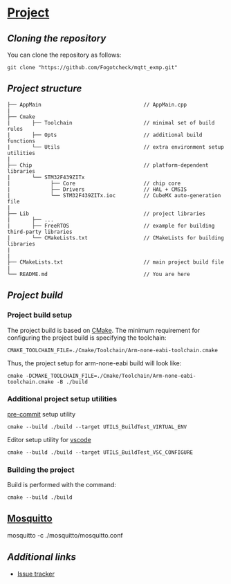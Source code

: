 # **[Project](https://github.com/Fogotcheck/mqtt_exmp.git)**

## *Cloning the repository*

You can clone the repository as follows:

```console
git clone "https://github.com/Fogotcheck/mqtt_exmp.git"
```

## *Project structure*

```
├── AppMain                                 // AppMain.cpp
|
├── Cmake
|       ├── Toolchain                       // minimal set of build rules
|       ├── Opts                            // additional build functions
|       └── Utils                           // extra environment setup utilities
|
├── Chip                                    // platform-dependent libraries
|       └── STM32F439ZITx
|             ├── Core                      // chip core
|             ├── Drivers                   // HAL + CMSIS
|             └── STM32F439ZITx.ioc         // CubeMX auto-generation file
|
├── Lib                                     // project libraries
|       ├── ...
|       ├── FreeRTOS                        // example for building third-party libraries
|       └── CMakeLists.txt                  // CMakeLists for building libraries
|
|
├── CMakeLists.txt                          // main project build file
|
└── README.md                               // You are here

```

## *Project build*

### Project build setup
The project build is based on [CMake](https://cmake.org/). The minimum requirement for configuring the project build is specifying the toolchain:

```console
CMAKE_TOOLCHAIN_FILE=./Cmake/Toolchain/Arm-none-eabi-toolchain.cmake
```
Thus, the project setup for arm-none-eabi build will look like:

```console
cmake -DCMAKE_TOOLCHAIN_FILE=./Cmake/Toolchain/Arm-none-eabi-toolchain.cmake -B ./build
```

### Additional project setup utilities

[pre-commit](https://pre-commit.com) setup utility

```console
cmake --build ./build --target UTILS_BuildTest_VIRTUAL_ENV
```

Editor setup utility for [vscode](https://code.visualstudio.com/)
```console
cmake --build ./build --target UTILS_BuildTest_VSC_CONFIGURE
```
### Building the project

Build is performed with the command:

```console
cmake --build ./build
```

## [Mosquitto](https://mosquitto.org/)

mosquitto -c ./mosquitto/mosquitto.conf


## *Additional links*

* [Issue tracker](https://github.com/Fogotcheck/mqtt_exmp/issues)

